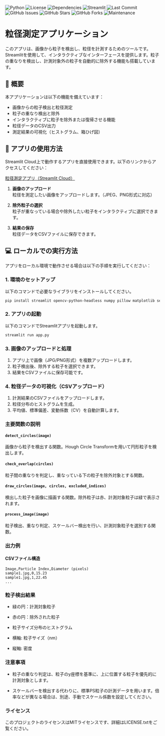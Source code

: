 ![Python](https://img.shields.io/badge/python-3.7%20%7C%203.8%20%7C%203.9-blue)
![License](https://img.shields.io/badge/license-MIT-green)
![Dependencies](https://img.shields.io/badge/dependencies-up%20to%20date-brightgreen)
![Streamlit](https://img.shields.io/badge/streamlit-%E2%AC%9B-orange)
![Last Commit](https://img.shields.io/github/last-commit/ymmtshch/ParticleSize)
![GitHub Issues](https://img.shields.io/github/issues/ymmtshch/ParticleSize)
![GitHub Stars](https://img.shields.io/github/stars/ymmtshch/ParticleSize?style=social)
![GitHub Forks](https://img.shields.io/github/forks/ymmtshch/ParticleSize?style=social)
![Maintenance](https://img.shields.io/badge/maintenance-active-brightgreen)

# 粒径測定アプリケーション

このアプリは、画像から粒子を検出し、粒径を計測するためのツールです。Streamlitを使用して、インタラクティブなインターフェースを提供します。粒子の重なりを検出し、計測対象外の粒子を自動的に除外する機能も搭載しています。

## 📄 概要

本アプリケーションは以下の機能を備えています：
- 画像からの粒子検出と粒径測定
- 粒子の重なり検出と除外
- インタラクティブに粒子を除外または復帰させる機能
- 粒径データのCSV出力
- 測定結果の可視化（ヒストグラム、箱ひげ図）

## 🚀 アプリの使用方法

Streamlit Cloud上で動作するアプリを直接使用できます。以下のリンクからアクセスしてください：

[粒径測定アプリ（Streamlit Cloud）](https://particlesize-fuegcxbepwtam9wgmcewkq.streamlit.app/)

1. **画像のアップロード**  
   粒径を測定したい画像をアップロードします。（JPEG、PNG形式に対応）

2. **除外粒子の選択**  
   粒子が重なっている場合や除外したい粒子をインタラクティブに選択できます。

3. **結果の保存**  
   粒径データをCSVファイルに保存できます。

## 💻 ローカルでの実行方法

アプリをローカル環境で動作させる場合は以下の手順を実行してください：

### 1. 環境のセットアップ

以下のコマンドで必要なライブラリをインストールしてください。

```bash
pip install streamlit opencv-python-headless numpy pillow matplotlib seaborn
```

### 2. アプリの起動
以下のコマンドでStreamlitアプリを起動します。
```bash
streamlit run app.py
```

### 3. 画像のアップロードと処理
1. アプリ上で画像（JPG/PNG形式）を複数アップロードします。
2. 粒子検出後、除外する粒子を選択できます。
3. 結果をCSVファイルに保存可能です。

### 4. 粒径データの可視化（CSVアップロード）
1. 計測結果のCSVファイルをアップロードします。
2. 粒径分布のヒストグラムを生成。
3. 平均値、標準偏差、変動係数（CV）を自動計算します。

### 主要関数の説明
#### `detect_circles(image)`
画像から粒子を検出する関数。Hough Circle Transformを用いて円形粒子を検出します。

#### `check_overlap(circles)`
粒子間の重なりを判定し、重なっている下の粒子を除外対象とする関数。

#### `draw_circles(image, circles, excluded_indices)`
検出した粒子を画像に描画する関数。除外粒子は赤、計測対象粒子は緑で表示されます。

#### `process_image(image)`
粒子検出、重なり判定、スケールバー検出を行い、計測対象粒子を選別する関数。

### 出力例
#### CSVファイル構造
```csv
Image,Particle Index,Diameter (pixels)
sample1.jpg,0,15.23
sample1.jpg,1,22.45
...
```

### 粒子検出結果
* 緑の円：計測対象粒子
- 赤の円：除外された粒子
+ 粒子サイズ分布のヒストグラム
* 横軸: 粒子サイズ（nm）
- 縦軸: 密度

### 注意事項
* 粒子の重なり判定は、粒子のy座標を基準に、上に位置する粒子を優先的に計測対象とします。
- スケールバーを検出する代わりに、標準PS粒子の計測データを用います。倍率などが異なる場合は、別途、手動でスケール係数を設定してください。

### ライセンス
このプロジェクトのライセンスはMITライセンスです、詳細はLICENSE.txtをご覧ください。
